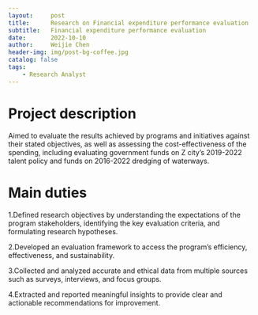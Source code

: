 ```yaml
---
layout:     post
title:      Research on Financial expenditure performance evaluation
subtitle:   Financial expenditure performance evaluation
date:       2022-10-10
author:     Weijie Chen
header-img: img/post-bg-coffee.jpg
catalog: false
tags:
    - Research Analyst
---
```

# Project description

Aimed to evaluate the results achieved by programs and initiatives against their stated objectives, as well as assessing the cost-effectiveness of the spending, including evaluating government funds on Z city’s 2019-2022 talent policy and funds on 2016-2022 dredging of waterways.

# Main duties

1.Defined research objectives by understanding the expectations of the program stakeholders, identifying the key evaluation criteria, and formulating research hypotheses.

2.Developed an evaluation framework to access the program’s efficiency, effectiveness, and sustainability.

3.Collected and analyzed accurate and ethical data from multiple sources such as surveys, interviews, and focus groups.

4.Extracted and reported meaningful insights to provide clear and actionable recommendations for improvement.

